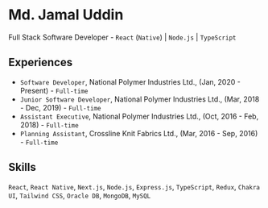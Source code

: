 # Md. Jamal Uddin

Full Stack Software Developer - `React` (`Native`) | `Node.js` | `TypeScript`

## Experiences

- `Software Developer`, National Polymer Industries Ltd., (Jan, 2020 - Present) - `Full-time`
- `Junior Software Developer`, National Polymer Industries Ltd., (Mar, 2018 - Dec, 2019) - `Full-time`
- `Assistant Executive`, National Polymer Industries Ltd., (Oct, 2016 - Feb, 2018) - `Full-time`
- `Planning Assistant`, Crossline Knit Fabrics Ltd., (Mar, 2016 - Sep, 2016) - `Full-time`


## Skills

`React`, `React Native`, `Next.js`, `Node.js`, `Express.js`, `TypeScript`, `Redux`, `Chakra UI`, `Tailwind CSS`, `Oracle DB`, `MongoDB`, `MySQL`
